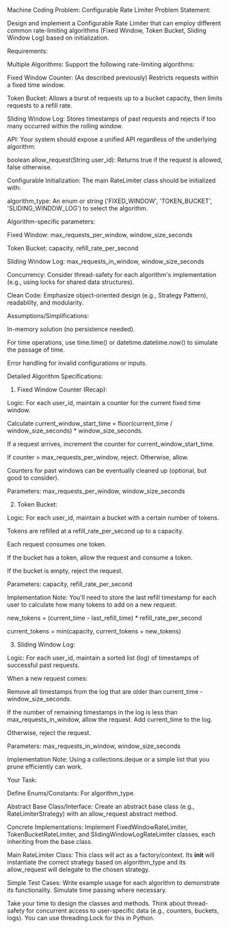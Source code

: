 Machine Coding Problem: Configurable Rate Limiter
Problem Statement:

Design and implement a Configurable Rate Limiter that can employ different common rate-limiting algorithms (Fixed Window, Token Bucket, Sliding Window Log) based on initialization.

Requirements:

Multiple Algorithms: Support the following rate-limiting algorithms:

Fixed Window Counter: (As described previously) Restricts requests within a fixed time window.

Token Bucket: Allows a burst of requests up to a bucket capacity, then limits requests to a refill rate.

Sliding Window Log: Stores timestamps of past requests and rejects if too many occurred within the rolling window.

API: Your system should expose a unified API regardless of the underlying algorithm:

boolean allow_request(String user_id): Returns true if the request is allowed, false otherwise.

Configurable Initialization: The main RateLimiter class should be initialized with:

algorithm_type: An enum or string ('FIXED_WINDOW', 'TOKEN_BUCKET', 'SLIDING_WINDOW_LOG') to select the algorithm.

Algorithm-specific parameters:

Fixed Window: max_requests_per_window, window_size_seconds

Token Bucket: capacity, refill_rate_per_second

Sliding Window Log: max_requests_in_window, window_size_seconds

Concurrency: Consider thread-safety for each algorithm's implementation (e.g., using locks for shared data structures).

Clean Code: Emphasize object-oriented design (e.g., Strategy Pattern), readability, and modularity.

Assumptions/Simplifications:

In-memory solution (no persistence needed).

For time operations, use time.time() or datetime.datetime.now() to simulate the passage of time.

Error handling for invalid configurations or inputs.

Detailed Algorithm Specifications:

1. Fixed Window Counter (Recap):

Logic: For each user_id, maintain a counter for the current fixed time window.

Calculate current_window_start_time = floor(current_time / window_size_seconds) * window_size_seconds.

If a request arrives, increment the counter for current_window_start_time.

If counter > max_requests_per_window, reject. Otherwise, allow.

Counters for past windows can be eventually cleaned up (optional, but good to consider).

Parameters: max_requests_per_window, window_size_seconds

2. Token Bucket:

Logic: For each user_id, maintain a bucket with a certain number of tokens.

Tokens are refilled at a refill_rate_per_second up to a capacity.

Each request consumes one token.

If the bucket has a token, allow the request and consume a token.

If the bucket is empty, reject the request.

Parameters: capacity, refill_rate_per_second

Implementation Note: You'll need to store the last refill timestamp for each user to calculate how many tokens to add on a new request.

new_tokens = (current_time - last_refill_time) * refill_rate_per_second

current_tokens = min(capacity, current_tokens + new_tokens)

3. Sliding Window Log:

Logic: For each user_id, maintain a sorted list (log) of timestamps of successful past requests.

When a new request comes:

Remove all timestamps from the log that are older than current_time - window_size_seconds.

If the number of remaining timestamps in the log is less than max_requests_in_window, allow the request. Add current_time to the log.

Otherwise, reject the request.

Parameters: max_requests_in_window, window_size_seconds

Implementation Note: Using a collections.deque or a simple list that you prune efficiently can work.

Your Task:

Define Enums/Constants: For algorithm_type.

Abstract Base Class/Interface: Create an abstract base class (e.g., RateLimiterStrategy) with an allow_request abstract method.

Concrete Implementations: Implement FixedWindowRateLimiter, TokenBucketRateLimiter, and SlidingWindowLogRateLimiter classes, each inheriting from the base class.

Main RateLimiter Class: This class will act as a factory/context. Its __init__ will instantiate the correct strategy based on algorithm_type and its allow_request will delegate to the chosen strategy.

Simple Test Cases: Write example usage for each algorithm to demonstrate its functionality. Simulate time passing where necessary.

Take your time to design the classes and methods. Think about thread-safety for concurrent access to user-specific data (e.g., counters, buckets, logs). You can use threading.Lock for this in Python.